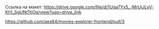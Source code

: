 Ссылка на макет: https://drive.google.com/file/d/1Uqa7Yx5_-MrUiJLyV-Kh1_SgUNtTtiOq/view?usp=drive_link

https://github.com/aes64/movies-explorer-frontend/pull/3